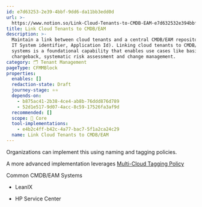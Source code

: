 ```yaml
---
id: e7d63253-2e39-4bbf-9dd6-da11bb3edd0d
url: >-
  https://www.notion.so/Link-Cloud-Tenants-to-CMDB-EAM-e7d632532e394bbf9dd6da11bb3edd0d
title: Link Cloud Tenants to CMDB/EAM
description: >-
  Maintain a link between cloud tenants and a central CMDB/EAM repository (e.g.
  IT System identifier, Application Id). Linking cloud tenants to CMDB/EAM
  systems is a foundational capability that enables use cases like basic
  chargeback, systematic risk assessment and change management. 
category: 🗂 Tenant Management
pageType: CFMMBlock
properties:
  enables: []
  redaction-state: Draft
  journey-stage: ⭐️⭐️
  depends-on:
    - b875ac41-2b38-4ce4-ab8b-76ddd876d789
    - 52d1e517-9d07-4acc-8c59-17526fa3af9d
  recommended: []
  scope: 🏢 Core
  tool-implementations:
    - e4b2c4ff-b42c-4a77-bac7-5f1a2ca24c29
  name: Link Cloud Tenants to CMDB/EAM
---
```


Organizations can implement this using naming and tagging policies. 

A more advanced implementation leverages [Multi-Cloud Tagging Policy](../security-and-compliance/multi-cloud-tagging-policy.md) 





Common CMDB/EAM Systems

- LeanIX

- HP Service Center